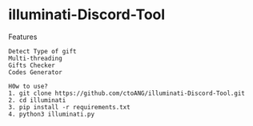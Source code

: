# illuminati-Discord-Tool 
Features

    Detect Type of gift
    Multi-threading
    Gifts Checker
    Codes Generator
    
    H0w to use? 
    1. git clone https://github.com/ctoANG/illuminati-Discord-Tool.git
    2. cd illuminati
    3. pip install -r requirements.txt 
    4. python3 illuminati.py
    
